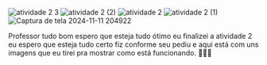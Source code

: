 ![atividade 2 3](https://github.com/user-attachments/assets/c73582a9-16f2-41cb-9e1c-34d2b7e7a0bd)
![atividade 2 (2)](https://github.com/user-attachments/assets/69d7e4bc-2574-4d61-8a5c-5b85043ed30f)
![atividade 2](https://github.com/user-attachments/assets/40337263-79d1-44ce-8e83-3fde474e610c)
![atividade 2 (1)](https://github.com/user-attachments/assets/4a1e28f7-d87e-4cd6-9eab-b86c74c2fe1f)
![Captura de tela 2024-11-11 204922](https://github.com/user-attachments/assets/d6f5f4a3-24d3-4ad7-8758-19537030e394)




Professor tudo bom espero que esteja tudo ótimo eu finalizei a atividade 2 eu espero que esteja tudo certo fiz conforme seu pediu e aqui está com uns imagens que eu tirei pra mostrar como está funcionando. 
🤞😊😎
